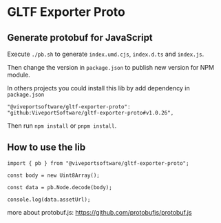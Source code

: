 # GLTF Exporter Proto

## Generate protobuf for JavaScript

Execute `./pb.sh` to generate `index.umd.cjs`, `index.d.ts` and `index.js`.

Then change the version in `package.json` to publish new version for NPM module.

In others projects you could install this lib by add dependency in `package.json`

```
"@viveportsoftware/gltf-exporter-proto": "github:ViveportSoftware/gltf-exporter-proto#v1.0.26",
```

Then run `npm install` or `pnpm install`.

## How to use the lib

```
import { pb } from "@viveportsoftware/gltf-exporter-proto";

const body = new Uint8Array();

const data = pb.Node.decode(body);

console.log(data.assetUrl);
```

more about protobuf.js: https://github.com/protobufjs/protobuf.js
